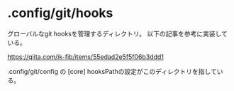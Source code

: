 # .config/git/hooks

グローバルなgit hooksを管理するディレクトリ。
以下の記事を参考に実装している。

https://qiita.com/ik-fib/items/55edad2e5f5f06b3ddd1

.config/git/config の [core] hooksPathの設定がこのディレクトリを指している。
